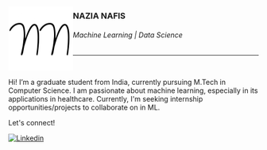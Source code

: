 <img
     align="left"
     alt="Nazia-Nafis-logo"
     src="https://github.com/nazianafis/nazianafis/blob/main/img/nn.png"
  />

### NAZIA NAFIS
###### Machine Learning | Data Science

---

<br>

Hi! I’m a graduate student from India, currently pursuing M.Tech in Computer Science. I am passionate about machine learning, especially in its applications in healthcare. Currently, I'm seeking internship opportunities/projects to collaborate on in ML.

Let's connect!

<a href="https://www.linkedin.com/in/nazianafis/">
  <img
    alt="Linkedin"
    src="https://img.shields.io/badge/linkedin-0077B5?logo=linkedin&logoColor=white&style=for-the-badge"
  />
</a>
